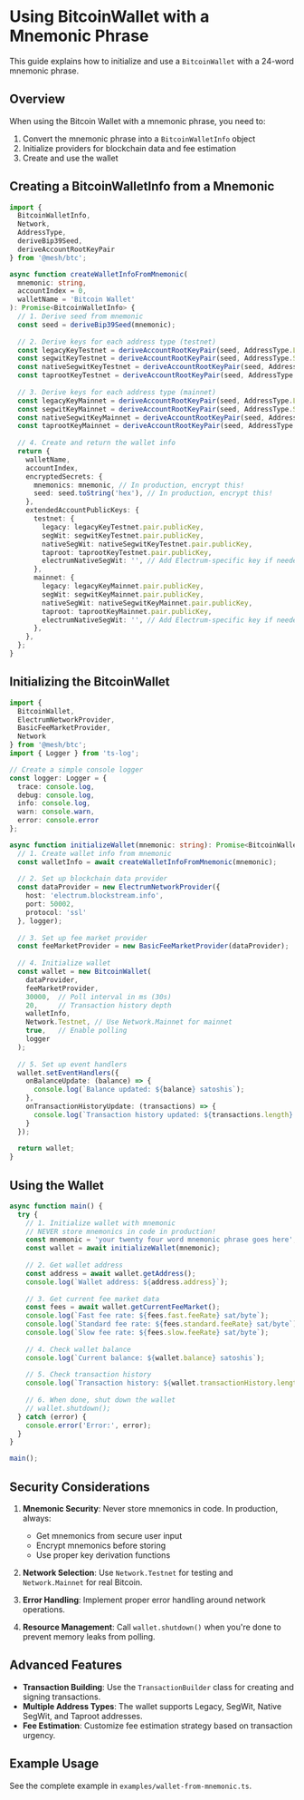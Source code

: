 # Using BitcoinWallet with a Mnemonic Phrase

This guide explains how to initialize and use a `BitcoinWallet` with a 24-word mnemonic phrase.

## Overview

When using the Bitcoin Wallet with a mnemonic phrase, you need to:

1. Convert the mnemonic phrase into a `BitcoinWalletInfo` object
2. Initialize providers for blockchain data and fee estimation
3. Create and use the wallet

## Creating a BitcoinWalletInfo from a Mnemonic

```typescript
import { 
  BitcoinWalletInfo, 
  Network, 
  AddressType, 
  deriveBip39Seed, 
  deriveAccountRootKeyPair 
} from '@mesh/btc';

async function createWalletInfoFromMnemonic(
  mnemonic: string,
  accountIndex = 0,
  walletName = 'Bitcoin Wallet'
): Promise<BitcoinWalletInfo> {
  // 1. Derive seed from mnemonic
  const seed = deriveBip39Seed(mnemonic);
  
  // 2. Derive keys for each address type (testnet)
  const legacyKeyTestnet = deriveAccountRootKeyPair(seed, AddressType.Legacy, Network.Testnet, accountIndex);
  const segwitKeyTestnet = deriveAccountRootKeyPair(seed, AddressType.SegWit, Network.Testnet, accountIndex);
  const nativeSegwitKeyTestnet = deriveAccountRootKeyPair(seed, AddressType.NativeSegWit, Network.Testnet, accountIndex);
  const taprootKeyTestnet = deriveAccountRootKeyPair(seed, AddressType.Taproot, Network.Testnet, accountIndex);
  
  // 3. Derive keys for each address type (mainnet)
  const legacyKeyMainnet = deriveAccountRootKeyPair(seed, AddressType.Legacy, Network.Mainnet, accountIndex);
  const segwitKeyMainnet = deriveAccountRootKeyPair(seed, AddressType.SegWit, Network.Mainnet, accountIndex);
  const nativeSegwitKeyMainnet = deriveAccountRootKeyPair(seed, AddressType.NativeSegWit, Network.Mainnet, accountIndex);
  const taprootKeyMainnet = deriveAccountRootKeyPair(seed, AddressType.Taproot, Network.Mainnet, accountIndex);
  
  // 4. Create and return the wallet info
  return {
    walletName,
    accountIndex,
    encryptedSecrets: {
      mnemonics: mnemonic, // In production, encrypt this!
      seed: seed.toString('hex'), // In production, encrypt this!
    },
    extendedAccountPublicKeys: {
      testnet: {
        legacy: legacyKeyTestnet.pair.publicKey,
        segWit: segwitKeyTestnet.pair.publicKey,
        nativeSegWit: nativeSegwitKeyTestnet.pair.publicKey,
        taproot: taprootKeyTestnet.pair.publicKey,
        electrumNativeSegWit: '', // Add Electrum-specific key if needed
      },
      mainnet: {
        legacy: legacyKeyMainnet.pair.publicKey,
        segWit: segwitKeyMainnet.pair.publicKey,
        nativeSegWit: nativeSegwitKeyMainnet.pair.publicKey,
        taproot: taprootKeyMainnet.pair.publicKey,
        electrumNativeSegWit: '', // Add Electrum-specific key if needed
      },
    },
  };
}
```

## Initializing the BitcoinWallet

```typescript
import { 
  BitcoinWallet, 
  ElectrumNetworkProvider,
  BasicFeeMarketProvider,
  Network 
} from '@mesh/btc';
import { Logger } from 'ts-log';

// Create a simple console logger
const logger: Logger = {
  trace: console.log,
  debug: console.log,
  info: console.log,
  warn: console.warn,
  error: console.error
};

async function initializeWallet(mnemonic: string): Promise<BitcoinWallet> {
  // 1. Create wallet info from mnemonic
  const walletInfo = await createWalletInfoFromMnemonic(mnemonic);
  
  // 2. Set up blockchain data provider
  const dataProvider = new ElectrumNetworkProvider({
    host: 'electrum.blockstream.info',
    port: 50002,
    protocol: 'ssl'
  }, logger);
  
  // 3. Set up fee market provider
  const feeMarketProvider = new BasicFeeMarketProvider(dataProvider);
  
  // 4. Initialize wallet
  const wallet = new BitcoinWallet(
    dataProvider,
    feeMarketProvider,
    30000,  // Poll interval in ms (30s)
    20,     // Transaction history depth
    walletInfo,
    Network.Testnet, // Use Network.Mainnet for mainnet
    true,   // Enable polling
    logger
  );
  
  // 5. Set up event handlers
  wallet.setEventHandlers({
    onBalanceUpdate: (balance) => {
      console.log(`Balance updated: ${balance} satoshis`);
    },
    onTransactionHistoryUpdate: (transactions) => {
      console.log(`Transaction history updated: ${transactions.length} entries`);
    }
  });
  
  return wallet;
}
```

## Using the Wallet

```typescript
async function main() {
  try {
    // 1. Initialize wallet with mnemonic
    // NEVER store mnemonics in code in production!
    const mnemonic = 'your twenty four word mnemonic phrase goes here';
    const wallet = await initializeWallet(mnemonic);
    
    // 2. Get wallet address
    const address = await wallet.getAddress();
    console.log(`Wallet address: ${address.address}`);
    
    // 3. Get current fee market data
    const fees = await wallet.getCurrentFeeMarket();
    console.log(`Fast fee rate: ${fees.fast.feeRate} sat/byte`);
    console.log(`Standard fee rate: ${fees.standard.feeRate} sat/byte`);
    console.log(`Slow fee rate: ${fees.slow.feeRate} sat/byte`);
    
    // 4. Check wallet balance
    console.log(`Current balance: ${wallet.balance} satoshis`);
    
    // 5. Check transaction history
    console.log(`Transaction history: ${wallet.transactionHistory.length} entries`);
    
    // 6. When done, shut down the wallet
    // wallet.shutdown();
  } catch (error) {
    console.error('Error:', error);
  }
}

main();
```

## Security Considerations

1. **Mnemonic Security**: Never store mnemonics in code. In production, always:
   - Get mnemonics from secure user input
   - Encrypt mnemonics before storing
   - Use proper key derivation functions

2. **Network Selection**: Use `Network.Testnet` for testing and `Network.Mainnet` for real Bitcoin.

3. **Error Handling**: Implement proper error handling around network operations.

4. **Resource Management**: Call `wallet.shutdown()` when you're done to prevent memory leaks from polling.

## Advanced Features

- **Transaction Building**: Use the `TransactionBuilder` class for creating and signing transactions.
- **Multiple Address Types**: The wallet supports Legacy, SegWit, Native SegWit, and Taproot addresses.
- **Fee Estimation**: Customize fee estimation strategy based on transaction urgency.

## Example Usage

See the complete example in `examples/wallet-from-mnemonic.ts`.
